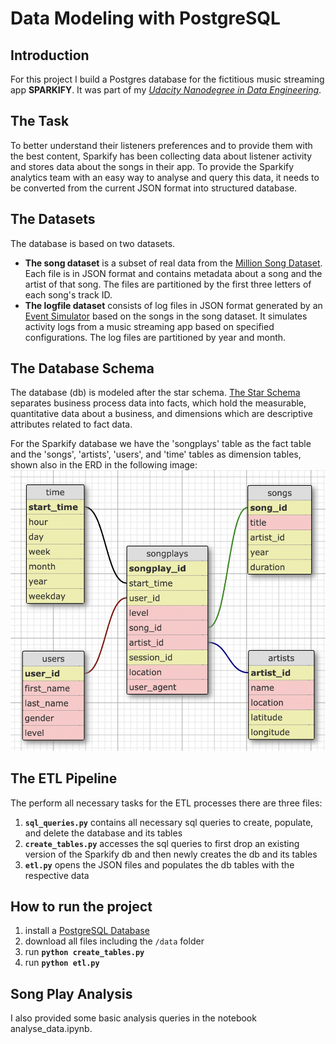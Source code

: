 # Data Modeling with PostgreSQL

## Introduction

For this project I build a Postgres database for the fictitious music streaming app **SPARKIFY**. It was part of my *[Udacity Nanodegree in Data Engineering](https://www.udacity.com/course/data-engineer-nanodegree--nd027)*.

## The Task

To better understand their listeners preferences and to provide them with the best content, Sparkify has been collecting data about listener activity and stores data about the songs in their app. 
To provide the Sparkify analytics team with an easy way to analyse and query this data, it needs to be converted from the current JSON format into structured database.

## The Datasets

The database is based on two datasets. 
- **The song dataset** is a subset of real data from the [Million Song Dataset](http://millionsongdataset.com/). Each file is in JSON format and contains metadata about a song and the artist of that song. The files are partitioned by the first three letters of each song's track ID. 
- **The logfile dataset** consists of log files in JSON format generated by an [Event Simulator](https://github.com/Interana/eventsim) based on the songs in the song dataset. It simulates activity logs from a music streaming app based on specified configurations. The log files are partitioned by year and month.

## The Database Schema

The database (db) is modeled after the star schema. [The Star Schema](https://en.wikipedia.org/wiki/Star_schema) separates business process data into facts, which hold the measurable, quantitative data about a business, and dimensions which are descriptive attributes related to fact data. 

For the Sparkify database we have the 'songplays' table as the fact table and the 'songs', 'artists', 'users', and 'time' tables as dimension tables, shown also in the ERD in the following image: ![ERD diagram of the Sparkify database](PostgresDB.png)

## The ETL Pipeline

The perform all necessary tasks for the ETL processes there are three files:

1. **`sql_queries.py`** contains all necessary sql queries to create, populate, and delete the database and its tables
2. **`create_tables.py`** accesses the sql queries to first drop an existing version of the Sparkify db and then newly creates the db and its tables
3. **`etl.py`** opens the JSON files and populates the db tables with the respective data

## How to run the project

1. install a [PostgreSQL Database](https://www.postgresql.org/)
2. download all files including the `/data` folder
2. run **`python create_tables.py`**
3. run **`python etl.py`**

## Song Play Analysis

I also provided some basic analysis queries in the notebook analyse_data.ipynb.
